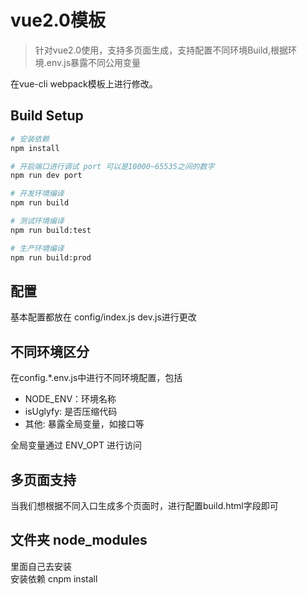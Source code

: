 # vue2.0模板

> 针对vue2.0使用，支持多页面生成，支持配置不同环境Build,根据环境.env.js暴露不同公用变量

在vue-cli webpack模板上进行修改。

## Build Setup

``` bash
# 安装依赖
npm install

# 开启端口进行调试 port 可以是10000~65535之间的数字
npm run dev port

# 开发环境编译
npm run build

# 测试环境编译
npm run build:test

# 生产环境编译
npm run build:prod
```

## 配置
基本配置都放在 config/index.js  dev.js进行更改

## 不同环境区分
在config.*.env.js中进行不同环境配置，包括

- NODE_ENV：环境名称
- isUglyfy: 是否压缩代码
- 其他: 暴露全局变量，如接口等

全局变量通过 ENV_OPT 进行访问

## 多页面支持
当我们想根据不同入口生成多个页面时，进行配置build.html字段即可



## 文件夹 node_modules
里面自己去安装  
安装依赖
cnpm install
